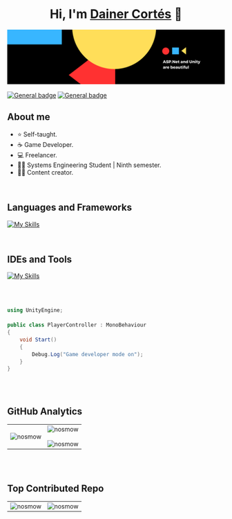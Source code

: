 <div align="center">
<h1 align="center">Hi, I'm <a href="https://www.linkedin.com/in/dainercortes/">Dainer Cortés</a> 👋</h1>
</div>
<img src="https://github.com/nosmow/nosmow/blob/main/img/_002.png?raw=true"/>

<!-- [![General badge](https://img.shields.io/badge/Portfolio-FFFFFF?style=for-the-badge&logo=badge&logoColor=black)](https://nosmow.com/)-->
 [![General badge](https://img.shields.io/badge/LinkedIn-0077B5?style=for-the-badge&logo=linkedin&logoColor=white)](https://www.linkedin.com/in/dainercortes/)
 [![General badge](https://img.shields.io/badge/Discord-7289da?style=for-the-badge&logo=discord&logoColor=white)](https://discord.com/users/_nosmow)

## About me

- ⭐ Self-taught.
- ☕ Game Developer.
- 💻 Freelancer.
- 🧑‍🎓 Systems Engineering Student | Ninth semester.
- 🧑‍🏫 Content creator.
<br>

## Languages and Frameworks

[![My Skills](https://skillicons.dev/icons?i=cs,dotnet,java,mysql)](https://skillicons.dev)

<br/>

## IDEs and Tools

[![My Skills](https://skillicons.dev/icons?i=unity,visualstudio,vscode,idea,git,github)](https://skillicons.dev)

<br/>
<br/>

```csharp
using UnityEngine;

public class PlayerController : MonoBehaviour
{
	void Start() 
	{
		Debug.Log("Game developer mode on");
	}
}
```

<br/>                                                                         
</div>
<br>

## GitHub Analytics

<table align="center" width="100%">
<tr border="none">
 <td width="50%" align="center">
  <img src="https://github-readme-stats.anuraghazra1.vercel.app/api/top-langs/?username=nosmow&theme=react&hide_border=false&no-bg=true&no-frame=true&langs_count=20" alt="nosmow"/>
 </td>
<td width="50%" align="center">
  <img src="https://github-readme-stats.vercel.app/api?username=nosmow&theme=react&show_icons=true&count_private=true" alt="nosmow"/>
  <br></br>
  <img src="https://github-readme-streak-stats.herokuapp.com/?user=nosmow&theme=react&hide_border=false" alt="nosmow"/> 
</td>
</tr>
</table>

<br></br>

 ## Top Contributed Repo

<table align="center" width="100%">
<tr border="none">
 <td width="50%" align="center">
  <img src="https://github-contributor-stats.vercel.app/api?username=nosmow&limit=5&theme=react&combine_all_yearly_contributions=true" alt="nosmow"/>   
 </td>
 <td width="50%" align="center">
  <img width="50%" src="https://user-images.githubusercontent.com/74038190/216656977-ef584e23-480a-4d1c-8c3f-7d045910ddc9.gif" alt="nosmow"/>
 </td>
</tr>
</table>
